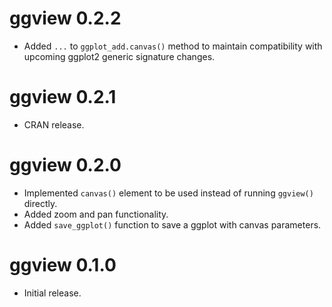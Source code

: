 # ggview 0.2.2
* Added `...` to `ggplot_add.canvas()` method to maintain compatibility with upcoming ggplot2 generic signature changes.

# ggview 0.2.1
* CRAN release.

# ggview 0.2.0
* Implemented `canvas()` element to be used instead of running `ggview()` 
directly.
* Added zoom and pan functionality.
* Added `save_ggplot()` function to save a ggplot with canvas parameters.

# ggview 0.1.0
* Initial release.
